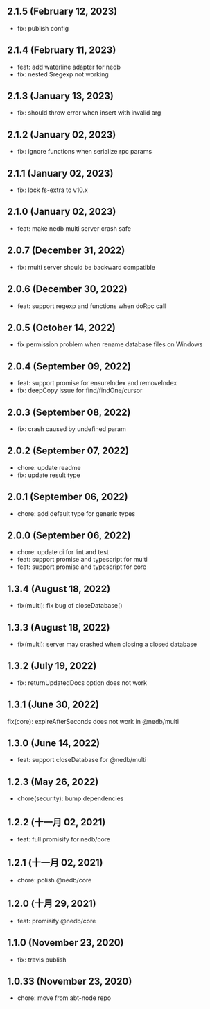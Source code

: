 ## 2.1.5 (February 12, 2023)

- fix: publish config

## 2.1.4 (February 11, 2023)

- feat: add waterline adapter for nedb
- fix: nested $regexp not working

## 2.1.3 (January 13, 2023)

- fix: should throw error when insert with invalid arg

## 2.1.2 (January 02, 2023)

- fix: ignore functions when serialize rpc params

## 2.1.1 (January 02, 2023)

- fix: lock fs-extra to v10.x

## 2.1.0 (January 02, 2023)

- feat: make nedb multi server crash safe

## 2.0.7 (December 31, 2022)

- fix: multi server should be backward compatible

## 2.0.6 (December 30, 2022)

- feat: support regexp and functions when doRpc call

## 2.0.5 (October 14, 2022)

- fix permission problem when rename database files on Windows

## 2.0.4 (September 09, 2022)

- feat: support promise for ensureIndex and removeIndex
- fix: deepCopy issue for find/findOne/cursor

## 2.0.3 (September 08, 2022)

- fix: crash caused by undefined param

## 2.0.2 (September 07, 2022)

- chore: update readme
- fix: update result type

## 2.0.1 (September 06, 2022)

- chore: add default type for generic types

## 2.0.0 (September 06, 2022)

- chore: update ci for lint and test
- feat: support promise and typescript for multi
- feat: support promise and typescript for core

## 1.3.4 (August 18, 2022)

- fix(multi): fix bug of closeDatabase()

## 1.3.3 (August 18, 2022)

- fix(multi): server may crashed when closing a closed database

## 1.3.2 (July 19, 2022)

- fix: returnUpdatedDocs option does not work

## 1.3.1 (June 30, 2022)

fix(core): expireAfterSeconds does not work in @nedb/multi

## 1.3.0 (June 14, 2022)

- feat: support closeDatabase for @nedb/multi

## 1.2.3 (May 26, 2022)

- chore(security): bump dependencies

## 1.2.2 (十一月 02, 2021)

- feat: full promisify for nedb/core

## 1.2.1 (十一月 02, 2021)

- chore: polish @nedb/core

## 1.2.0 (十月 29, 2021)

- feat: promisify @nedb/core

## 1.1.0 (November 23, 2020)

- fix: travis publish

## 1.0.33 (November 23, 2020)

- chore: move from abt-node repo
